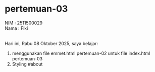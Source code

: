 # pertemuan-03

NIM : 2511500029<br>
Nama : Fiki <br><br>

Hari ini, Rabu 08 Oktober 2025, saya belajar:
<ol>
    <li>menggunakan file emmet.html pertemuan-02 untuk file index.html pertemuan-03</li>
    <li>Styling #about</li

</ol>    